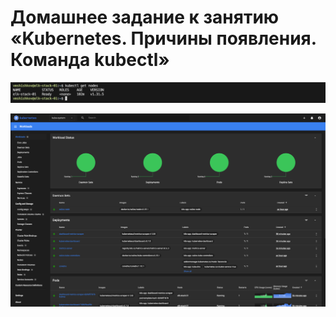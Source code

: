 # Домашнее задание к занятию «Kubernetes. Причины появления. Команда kubectl»

![Скриншот 1](https://github.com/cachmc/netology_devops_homework/raw/main/07-kubernetes/01-kubectl/pictures/task-01-00.png)

![Скриншот 2](https://github.com/cachmc/netology_devops_homework/raw/main/07-kubernetes/01-kubectl/pictures/task-01-01.png)
